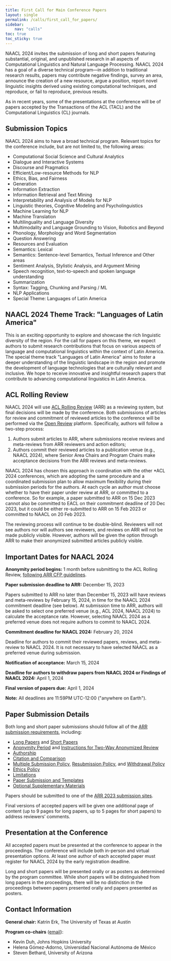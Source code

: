 ```yaml
---
title: First Call for Main Conference Papers
layout: single
permalink: /calls/first_call_for_papers/
sidebar:
    nav: "calls"
toc: true
toc_sticky: true
---
```


NAACL 2024 invites the submission of long and short papers featuring substantial, original, and unpublished research in all aspects of Computational Linguistics and Natural Language Processing. 
NAACL 2024 has a goal of a diverse technical program—in addition to traditional research results, papers may contribute negative findings, survey an area, announce the creation of a new resource, argue a position, report novel linguistic insights derived using existing computational techniques, and reproduce, or fail to reproduce, previous results.

As in recent years, some of the presentations at the conference will be of papers accepted by the Transactions of the ACL (TACL) and the Computational Linguistics (CL) journals.

## Submission Topics

NAACL 2024 aims to have a broad technical program. Relevant topics for the conference include, but are not limited to, the following areas:

* Computational Social Science and Cultural Analytics
* Dialogue and Interactive Systems
* Discourse and Pragmatics
* Efficient/Low-resource Methods for NLP
* Ethics, Bias, and Fairness
* Generation
* Information Extraction
* Information Retrieval and Text Mining
* Interpretability and Analysis of Models for NLP
* Linguistic theories, Cognitive Modeling and Psycholinguistics
* Machine Learning for NLP
* Machine Translation
* Multilinguality and Language Diversity
* Multimodality and Language Grounding to Vision, Robotics and Beyond
* Phonology, Morphology and Word Segmentation
* Question Answering
* Resources and Evaluation
* Semantics: Lexical
* Semantics: Sentence-level Semantics, Textual Inference and Other areas
* Sentiment Analysis, Stylistic Analysis, and Argument Mining
* Speech recognition, text-to-speech and spoken language understanding
* Summarization
* Syntax: Tagging, Chunking and Parsing / ML
* NLP Applications
* Special Theme: Languages of Latin America

## NAACL 2024 Theme Track: "Languages of Latin America"

This is an exciting opportunity to explore and showcase the rich linguistic diversity of the region. 
For the call for papers on this theme, we expect authors to submit research contributions that focus on various aspects of language and computational linguistics within the context of Latin America. 
The special theme track "Languages of Latin America" aims to foster a deeper understanding of the linguistic landscape in the region and promote the development of language technologies that are culturally relevant and inclusive. 
We hope to receive innovative and insightful research papers that contribute to advancing computational linguistics in Latin America.

## ACL Rolling Review

NAACL 2024 will use [ACL Rolling Review](https://aclrollingreview.org/cfp) (ARR) as a reviewing system, but final decisions will be made by the conference. 
Both submissions of articles for review and commitment of reviewed articles to the conference will be performed via the [Open Review](https://openreview.net) platform. 
Specifically, authors will follow a two-step process:

1. Authors submit articles to ARR, where submissions receive reviews and meta-reviews from ARR reviewers and action editors;
2. Authors commit their reviewed articles to a publication venue (e.g., NAACL 2024), where Senior Area Chairs and Program Chairs make acceptance decisions from the ARR reviews and meta-reviews.

NAACL 2024 has chosen this approach in coordination with the other *ACL 2024 conferences, which are adopting the same procedure and a coordinated submission plan to allow maximum flexibility during their submission periods for the authors. 
At each cycle an author must choose whether to have their paper under review at ARR, or committed to a conference. 
So for example, a paper submitted to ARR on 15 Dec 2023 cannot also be committed to EACL on their commitment deadline of 20 Dec 2023, but it could be either re-submitted to ARR on 15 Feb 2023 or committed to NAACL on 20 Feb 2023. 

The reviewing process will continue to be double-blind. Reviewers will not see authors nor will authors see reviewers, and reviews on ARR will not be made publicly visible. 
However, authors will be given the option through ARR to make their anonymized submitted articles publicly visible.

## Important Dates for NAACL 2024

**Anonymity period begins:** 1 month before submitting to the ACL Rolling Review, [following ARR CFP guidelines](https://aclrollingreview.org/cfp#anonymity-period).

**Paper submission deadline to ARR:** December 15, 2023

Papers submitted to ARR no later than December 15, 2023 will have reviews and meta-reviews by February 15, 2024, in time for the NAACL 2024 commitment deadline (see below). At submission time to ARR, authors will be asked to select one preferred venue (e.g., ACL 2024, NAACL 2024) to calculate the acceptance rate. However, selecting NAACL 2024 as a preferred venue does not require authors to commit to NAACL 2024.

**Commitment deadline for NAACL 2024:** February 20, 2024

Deadline for authors to commit their reviewed papers, reviews, and meta-review to NAACL 2024. It is not necessary to have selected NAACL as a preferred venue during submission.

**Notification of acceptance:** March 15, 2024

**Deadline for authors to withdraw papers from NAACL 2024 or Findings of NAACL 2024:** April 1, 2024

**Final version of papers due:** April 1, 2024

**Note:** All deadlines are 11:59PM UTC-12:00 ("anywhere on Earth").

## Paper Submission Details

Both long and short paper submissions should follow all of the [ARR submission requirements](https://aclrollingreview.org/cfp#paper-submission-information), including:

* [Long Papers](https://aclrollingreview.org/cfp#long-papers) and [Short Papers](https://aclrollingreview.org/cfp#short-papers)
* [Anonymity Period](https://aclrollingreview.org/cfp#anonymity-period) and [Instructions for Two-Way Anonymized Review](https://aclrollingreview.org/cfp#instructions-for-two-way-anonymized-review)
* [Authorship](https://aclrollingreview.org/cfp#authorship)
* [Citation and Comparison](https://aclrollingreview.org/cfp#citation-and-comparison)
* [Multiple Submission Policy](https://aclrollingreview.org/cfp#multiple-submission-policy), [Resubmission Policy](https://aclrollingreview.org/cfp#resubmission-policy), and [Withdrawal Policy](https://aclrollingreview.org/cfp#withdrawal-policy)
* [Ethics Policy](https://aclrollingreview.org/cfp#ethics-policy)
* [Limitations](https://aclrollingreview.org/cfp#limitations)
* [Paper Submission and Templates](https://aclrollingreview.org/cfp#paper-submission-and-templates)
* [Optional Supplementary Materials](https://aclrollingreview.org/cfp#optional-supplementary-materials-appendices-software-and-data)

Papers should be submitted to one of the [ARR 2023 submission sites](https://openreview.net/group?id=aclweb.org/ACL/ARR/2023).

Final versions of accepted papers will be given one additional page of content (up to 9 pages for long papers, up to 5 pages for short papers) to address reviewers’ comments.

## Presentation at the Conference

All accepted papers must be presented at the conference to appear in the proceedings. The conference will include both in-person and virtual presentation options. At least one author of each accepted paper must register for NAACL 2024 by the early registration deadline.

Long and short papers will be presented orally or as posters as determined by the program committee. While short papers will be distinguished from long papers in the proceedings, there will be no distinction in the proceedings between papers presented orally and papers presented as posters.

## Contact Information

**General chair:** Katrin Erk, The University of Texas at Austin

**Program co-chairs** ([email](mailto:naacl2024-programchairs@googlegroups.com)):

* Kevin Duh, Johns Hopkins University
* Helena Gómez-Adorno, Universidad Nacional Autónoma de México
* Steven Bethard, University of Arizona

